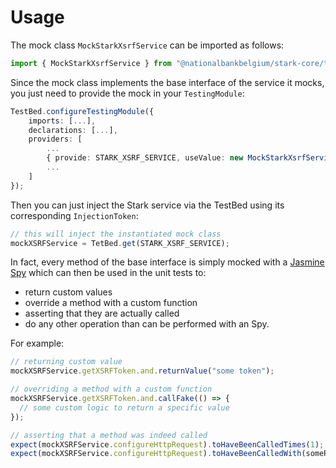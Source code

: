 # Usage

The mock class `MockStarkXsrfService` can be imported as follows:

```typescript
import { MockStarkXsrfService } from "@nationalbankbelgium/stark-core/testing";
```

Since the mock class implements the base interface of the service it mocks, you just need to provide the mock in your `TestingModule`:

```typescript
TestBed.configureTestingModule({
    imports: [...],
    declarations: [...],
    providers: [
        ...
        { provide: STARK_XSRF_SERVICE, useValue: new MockStarkXsrfService() },
        ...
    ]
});
```

Then you can just inject the Stark service via the TestBed using its corresponding `InjectionToken`:

```typescript
// this will inject the instantiated mock class
mockXSRFService = TetBed.get(STARK_XSRF_SERVICE);
```

In fact, every method of the base interface is simply mocked
with a [Jasmine Spy](https://jasmine.github.io/api/3.5/Spy.html) which can then be used in the unit tests to:

- return custom values
- override a method with a custom function
- asserting that they are actually called
- do any other operation than can be performed with an Spy.

For example:

```typescript
// returning custom value
mockXSRFService.getXSRFToken.and.returnValue("some token");

// overriding a method with a custom function
mockXSRFService.getXSRFToken.and.callFake(() => {
  // some custom logic to return a specific value
});

// asserting that a method was indeed called
expect(mockXSRFService.configureHttpRequest).toHaveBeenCalledTimes(1);
expect(mockXSRFService.configureHttpRequest).toHaveBeenCalledWith(someRequest);
```
